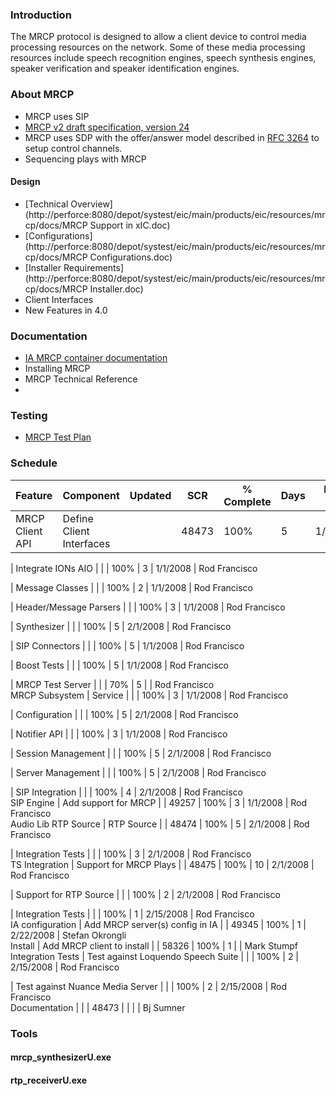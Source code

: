 ### Introduction

The MRCP protocol is designed to allow a client device to control media processing resources on the network. Some of these media processing resources include speech recognition engines, speech synthesis engines, speaker verification and speaker identification engines.

### About MRCP

  * MRCP uses SIP
  * [MRCP v2 draft specification, version 24](http://tools.ietf.org/html/draft-ietf-speechsc-mrcpv2-24.txt)
  * MRCP uses SDP with the offer/answer model described in [RFC 3264](http://www.ietf.org/rfc/rfc3264.txt) to setup control channels.
  * Sequencing plays with MRCP



#### Design

  * [Technical Overview](http://perforce:8080/depot/systest/eic/main/products/eic/resources/mrcp/docs/MRCP Support in xIC.doc)
  * [Configurations](http://perforce:8080/depot/systest/eic/main/products/eic/resources/mrcp/docs/MRCP Configurations.doc)
  * [Installer Requirements](http://perforce:8080/depot/systest/eic/main/products/eic/resources/mrcp/docs/MRCP Installer.doc)
  * Client Interfaces
  * New Features in 4.0



### Documentation

  * [IA MRCP container documentation](http://wiki.inin.com/bin/view/ClientTeam/MRCPContainer)
  * Installing MRCP
  * MRCP Technical Reference
  * 


### Testing

  * [MRCP Test Plan](http://perforce:8080/depot/systest/EIC/main/products/eic/resources/mrcp/docs/MrcpMajorRelease30SU2.doc)



### Schedule

Feature  |  Component  |  Updated  |  SCR  |  % Complete  |  Days  |  Finish Date  |  Developer   
---|---|---|---|---|---|---|---  
MRCP Client API  |  Define Client Interfaces  |   |  48473 |  100%  |  5  |  1/1/2008  |  Rod Francisco   
  
|  Integrate IONs AIO  |   |   |  100%  |  3  |  1/1/2008  |  Rod Francisco   
  
|  Message Classes  |   |   |  100%  |  2  |  1/1/2008  |  Rod Francisco   
  
|  Header/Message Parsers  |   |   |  100%  |  3  |  1/1/2008  |  Rod Francisco   
  
|  Synthesizer  |   |   |  100%  |  5  |  2/1/2008  |  Rod Francisco   
  
|  SIP Connectors  |   |   |  100%  |  5  |  1/1/2008  |  Rod Francisco   
  
|  Boost Tests  |   |   |  100%  |  5  |  1/1/2008  |  Rod Francisco   
  
|  MRCP Test Server  |   |   |  70%  |  5  |   |  Rod Francisco   
MRCP Subsystem  |  Service  |   |   |  100%  |  3  |  1/1/2008  |  Rod Francisco   
  
|  Configuration  |   |   |  100%  |  5  |  2/1/2008  |  Rod Francisco   
  
|  Notifier API  |   |   |  100%  |  3  |  1/1/2008  |  Rod Francisco   
  
|  Session Management  |   |   |  100%  |  5  |  2/1/2008  |  Rod Francisco   
  
|  Server Management  |   |   |  100%  |  5  |  2/1/2008  |  Rod Francisco   
  
|  SIP Integration  |   |   |  100%  |  4  |  2/1/2008  |  Rod Francisco   
SIP Engine  |  Add support for MRCP  |   |  49257 |  100%  |  3  |  1/1/2008  |  Rod Francisco   
Audio Lib RTP Source  |  RTP Source  |   |  48474 |  100%  |  5  |  2/1/2008  |  Rod Francisco   
  
|  Integration Tests  |   |   |  100%  |  3  |  2/1/2008  |  Rod Francisco   
TS Integration  |  Support for MRCP Plays  |   |  48475 |  100%  |  10  |  2/1/2008  |  Rod Francisco   
  
|  Support for RTP Source  |   |   |  100%  |  2  |  2/1/2008  |  Rod Francisco   
  
|  Integration Tests  |   |   |  100%  |  1  |  2/15/2008  |  Rod Francisco   
IA configuration  |  Add MRCP server(s) config in IA  |   |  49345 |  100%  |  1  |  2/22/2008  |  Stefan Okrongli   
Install  |  Add MRCP client to install  |   |  58326 |  100%  |  1  |   |  Mark Stumpf   
Integration Tests  |  Test against Loquendo Speech Suite  |   |   |  100%  |  2  |  2/15/2008  |  Rod Francisco   
  
|  Test against Nuance Media Server  |   |   |  100%  |  2  |  2/15/2008  |  Rod Francisco   
Documentation  |   |   |  48473 |   |   |   |  Bj Sumner   
  
### Tools

#### mrcp_synthesizerU.exe

#### rtp_receiverU.exe
